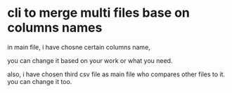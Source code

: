 # cli to merge multi files base on columns names


in main file, i have chosne certain columns name,


you can change it based on your work or what you need.


also, i have chosen third csv file as main file who compares other files to it. you can change it too.

